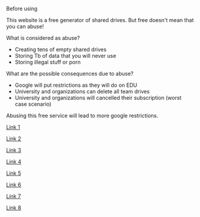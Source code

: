 Before using

This website is a free generator of shared drives.
But free doesn't mean that you can abuse!


What is considered as abuse?
- Creating tens of empty shared drives
- Storing Tb of data that you will never use
- Storing illegal stuff or porn

What are the possible consequences due to abuse?
- Google will put restrictions as they will do on EDU
- University and organizations can delete all team drives
- University and organizations will cancelled their subscription (worst case scenario)

Abusing this free service will lead to more google restrictions.


[Link 1](https://td.msgsuite.workers.dev/)

[Link 2](https://td.fastio.me)

[Link 3](https://gd.404edu.workers.dev)

[Link 4](https://gd.zxd.workers.dev)

[Link 5](https://gd.404edu.workers.dev)

[Link 6](https://teamdrive.xcpx.workers.dev)

[Link 7](https://gdrive.zppcw.cn)

[Link 8](https://teamdrive.mfoxx.workers.dev)